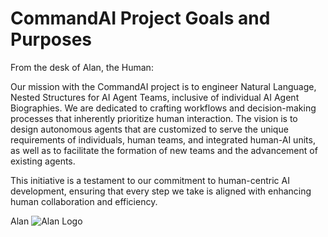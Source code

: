 # CommandAI Project Goals and Purposes

From the desk of Alan, the Human:

Our mission with the CommandAI project is to engineer Natural Language, Nested Structures for AI Agent Teams, inclusive of individual AI Agent Biographies. We are dedicated to crafting workflows and decision-making processes that inherently prioritize human interaction. The vision is to design autonomous agents that are customized to serve the unique requirements of individuals, human teams, and integrated human-AI units, as well as to facilitate the formation of new teams and the advancement of existing agents.

This initiative is a testament to our commitment to human-centric AI development, ensuring that every step we take is aligned with enhancing human collaboration and efficiency.

Alan
![Alan Logo](Alan.png)
